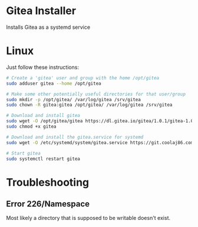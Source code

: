 # Gitea Installer

Installs Gitea as a systemd service

# Linux

Just follow these instructions:

```bash
# Create a 'gitea' user and group with the home /opt/gitea
sudo adduser gitea --home /opt/gitea

# Make some other potentially useful directories for that user/group
sudo mkdir -p /opt/gitea/ /var/log/gitea /srv/gitea
sudo chown -R gitea:gitea /opt/gitea/ /var/log/gitea /srv/gitea

# Download and install gitea
sudo wget -O /opt/gitea/gitea https://dl.gitea.io/gitea/1.0.1/gitea-1.0.1-linux-amd64
sudo chmod +x gitea

# Download and install the gitea.service for systemd
sudo wget -O /etc/systemd/system/gitea.service https://git.coolaj86.com/coolaj86/gitea-installer/src/master/dist/etc/systemd/system/gitea.service

# Start gitea
sudo systemctl restart gitea
```

# Troubleshooting

## Error 226/Namespace

Most likely a directory that is supposed to be writable doesn't exist.
